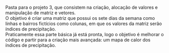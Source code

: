 Pasta para o projeto 3, que consistem na criação, alocação de valores e manipulação de matriz e vetores.\
O objetivo é criar uma matriz que possui os sete dias da semana como linhas e bairros fictícios como colunas, em que os valores da matriz serão índices de precipitação.\
Praticamente essa parte básica já está pronta, logo o objetivo é melhorar o código e partir para a criação mais avançada: um mapa de calor dos índices de precipitação.
